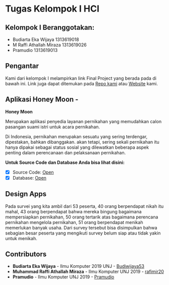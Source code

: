 # Tugas Kelompok I HCI

## Kelompok I Beranggotakan:
* Budiarta Eka Wijaya 1313619018
* M Raffi Athallah Miraza 1313619026
* Pramudio 1313619013

## Pengantar
Kami dari kelompok I melampirkan link Final Project yang berada pada di bawah ini. Link juga dapat ditemukan pada [Repo kami](https://github.com/rafimir20/kelompok-I-hci/tree/finalproject) atau [Website](https://www.atalearn.xyz/public) kami.

## Aplikasi Honey Moon - 
__Honey Moon__

Merupakan aplikasi penyedia layanan pernikahan yang memudahkan calon pasangan suami istri untuk acara pernikahan. 

Di Indonesia, pernikahan merupakan sesuatu yang sering terdengar, dipestakan, bahkan dibanggakan. akan tetapi, sering sekali pernikahan itu hanya dipakai sebagai status sosial yang dilewatkan beberapa aspek penting dalam perencanaan dan pelaksanaan pernikahan.


**Untuk Source Code dan Database Anda bisa lihat disini:**
- [x] Source Code: [Open](https://github.com/rafimir20/kelompok-I-hci/blob/hw2/Task%201/Activity%20Diagram.docx)
- [x] Database: [Open](https://github.com/rafimir20/kelompok-I-hci/blob/hw2/Task%201/Cases%20Narration.docx)

## Design Apps

Pada survei yang kita ambil dari 53 peserta, 40 orang berpendapat nikah itu mahal, 43 orang berpendapat bahwa mereka bingung bagaimana mempersiapkan pernikahan, 50 orang tertarik atas bagaimana perencana pernikahan mengelola pernikahan, 51 orang berpendapat menikah memerlukan banyak usaha. 
Dari survey tersebut bisa disimpulkan bahwa sebagian besar peserta yang mengikuti survey belum siap atau tidak yakin untuk menikah.

## Contributors
* **Budiarta Eka Wijaya** - Ilmu Komputer 2019 UNJ - [Budiwijaya53](https://github.com/Budiwijaya53)
* **Muhammad Raffi Athallah Miraza** - Ilmu Komputer UNJ 2019 - [rafimir20](https://github.com/rafimir20)
* **Pramudio** - Ilmu Komputer UNJ 2019 - [Pramudio](https://github.com/Pramudio-Ilkom)
